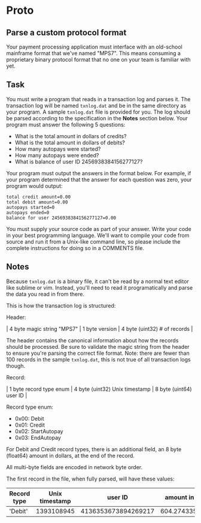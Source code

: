 # Proto

## Parse a custom protocol format

Your payment processing application must interface with an old-school mainframe format that we've named "MPS7".
This means consuming a proprietary binary protocol format that no one on your team is familiar with yet.

## Task

You must write a program that reads in a transaction log and parses it. The transaction log will be named `txnlog.dat` and be in the same directory as your program. A sample `txnlog.dat` file is provided for you. The log should be parsed according to the specification in the **Notes** section below. Your program must answer the following 5 questions:


- What is the total amount in dollars of credits?
- What is the total amount in dollars of debits?
- How many autopays were started?
- How many autopays were ended?
- What is balance of user ID 2456938384156277127?

Your program must output the answers in the format below. For example, if your program determined that the
answer for each question was zero, your program would output:

```
total credit amount=0.00
total debit amount=0.00
autopays started=0
autopays ended=0
balance for user 2456938384156277127=0.00
```

You must supply your source code as part of your answer. Write your code in your
best programming language. We'll want to compile your code from source and run it from a Unix-like command line, so please include the complete instructions for doing so in a COMMENTS file.

## Notes

Because `txnlog.dat` is a binary file, it can't be read by a normal text editor like sublime or vim.
Instead, you'll need to read it programatically and parse the data you read in from there.

This is how the transaction log is structured:

Header:

| 4 byte magic string "MPS7" | 1 byte version | 4 byte (uint32) # of records |

The header contains the canonical information about how the records should be processed. Be sure to validate the magic string from the header to ensure you're parsing the correct file format.
Note: there are fewer than 100 records in the sample `txnlog.dat`, this is not true of all transaction logs though.

Record:

| 1 byte record type enum | 4 byte (uint32) Unix timestamp | 8 byte (uint64) user ID |

Record type enum:

- 0x00: Debit
- 0x01: Credit
- 0x02: StartAutopay
- 0x03: EndAutopay

For Debit and Credit record types, there is an additional field, an 8 byte
(float64) amount in dollars, at the end of the record.

All multi-byte fields are encoded in network byte order.

The first record in the file, when fully parsed, will have these values:

| Record type | Unix timestamp | user ID             | amount in dollars |
| ----------- | -------------- | ------------------- | ----------------- |
| 'Debit'     | 1393108945     | 4136353673894269217 | 604.274335557087  |


